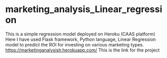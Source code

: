 # marketing_analysis_Linear_regression
This is a simple regression model deployed on Heroku (CAAS platform)
Here I have used Flask framework, Python language, Linear Regression model to predict the ROI for investing on various marketing types.
https://marketinganalysislr.herokuapp.com/ This is the link for the project
